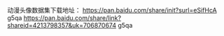 
动漫头像数据集下载地址： https://pan.baidu.com/share/init?surl=eSifHcA g5qa https://pan.baidu.com/share/link?shareid=4213798357&uk=706870674 g5qa
